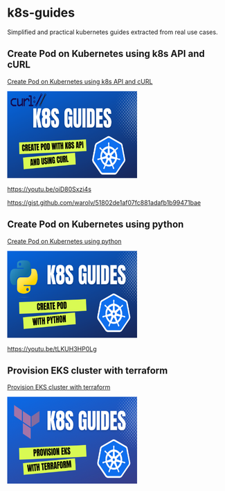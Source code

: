 # k8s-guides

Simplified and practical kubernetes guides extracted from real use cases.

## Create Pod on Kubernetes using k8s API and cURL

[Create Pod on Kubernetes using k8s API and cURL](k8s-api-curl.md)

<img src="images/k8s-api-curl-tb.png" width="300" height="200">

https://youtu.be/oiD80Sxzi4s

https://gist.github.com/warolv/51802de1af07fc881adafb1b99471bae

## Create Pod on Kubernetes using python

[Create Pod on Kubernetes using python](k8s-create-pod-python.md)

<img src="images/k8s-create-pod-python-tb.png" width="300" height="200">

https://youtu.be/tLKUH3HP0Lg

## Provision EKS cluster with terraform

[Provision EKS cluster with terraform](k8s-eks-with-terraform.md)

<img src="images/k8s-eks-tf-tb.png" width="300" height="200">


